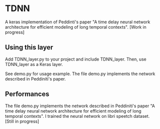 # TDNN
A keras implementation of Peddinti's paper "A time delay neural network architecture for efficient modeling of long  temporal contexts". [Work in progress]

## Using this layer
Add TDNN_layer.py to your project and include TDNN_layer. Then, use TDNN_layer as a Keras layer.

See demo.py for usage example. The file demo.py implements the network described in Peddiniti's paper.

## Performances
The file demo.py implements the network described in Peddiniti's paper "A time delay neural network architecture for efficient modeling of long temporal contexts". I trained the neural network on libri speetch dataset.
[Still in progress]